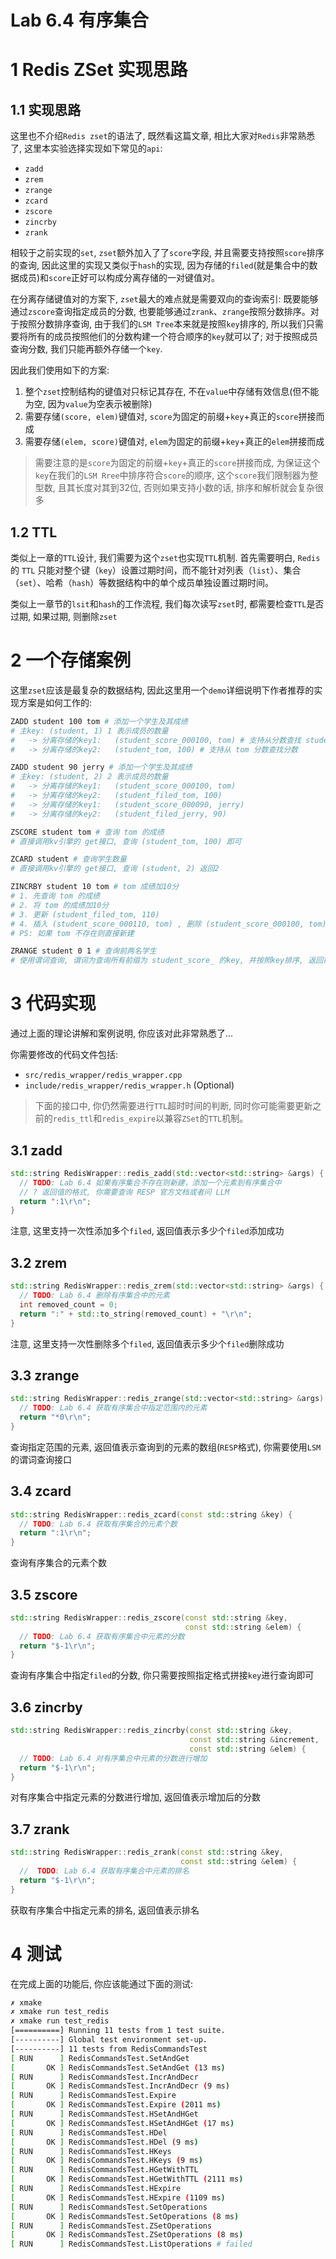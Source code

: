 # Lab 6.4 有序集合
# 1 Redis ZSet 实现思路
## 1.1 实现思路
这里也不介绍`Redis zset`的语法了, 既然看这篇文章, 相比大家对`Redis`非常熟悉了, 这里本实验选择实现如下常见的`api`:

- `zadd`
- `zrem`
- `zrange`
- `zcard`
- `zscore`
- `zincrby`
- `zrank`

相较于之前实现的`set`, `zset`额外加入了了`score`字段, 并且需要支持按照`score`排序的查询, 因此这里的实现又类似于`hash`的实现, 因为存储的`filed`(就是集合中的数据成员)和`score`正好可以构成分离存储的一对键值对。

在分离存储键值对的方案下, `zset`最大的难点就是需要双向的查询索引: 既要能够通过`zscore`查询指定成员的分数, 也要能够通过`zrank`、`zrange`按照分数排序。对于按照分数排序查询, 由于我们的`LSM Tree`本来就是按照`key`排序的, 所以我们只需要将所有的成员按照他们的分数构建一个符合顺序的`key`就可以了; 对于按照成员查询分数, 我们只能再额外存储一个`key`.

因此我们使用如下的方案:
1. 整个`zset`控制结构的键值对只标记其存在, 不在`value`中存储有效信息(但不能为空, 因为`value`为空表示被删除)
2. 需要存储`(score, elem)`键值对, `score`为固定的前缀+`key`+真正的`score`拼接而成
3. 需要存储`(elem, score)`键值对, `elem`为固定的前缀+`key`+真正的`elem`拼接而成

> 需要注意的是`score`为固定的前缀+`key`+真正的`score`拼接而成, 为保证这个`key`在我们的`LSM Rree`中排序符合`score`的顺序, 这个`score`我们限制器为整型数, 且其长度对其到32位, 否则如果支持小数的话, 排序和解析就会复杂很多

## 1.2 TTL
类似上一章的`TTL`设计, 我们需要为这个`zset`也实现`TTL`机制. 首先需要明白, `Redis` 的 `TTL` 只能对整个键（`key`）设置过期时间，而不能针对列表（`list`）、集合（`set`）、哈希（`hash`）等数据结构中的单个成员单独设置过期时间。

类似上一章节的`lsit`和`hash`的工作流程, 我们每次读写`zset`时, 都需要检查`TTL`是否过期, 如果过期, 则删除`zset`

# 2 一个存储案例
这里`zset`应该是最复杂的数据结构, 因此这里用一个`demo`详细说明下作者推荐的实现方案是如何工作的:
```bash
ZADD student 100 tom # 添加一个学生及其成绩
# 主key: (student, 1) 1 表示成员的数量
#   -> 分离存储的key1:   (student_score_000100, tom) # 支持从分数查找 student, 这里填充为六位数`000100`, 保证字符串排序
#   -> 分离存储的key2:   (student_tom, 100) # 支持从 tom 分数查找分数

ZADD student 90 jerry # 添加一个学生及其成绩
# 主key: (student, 2) 2 表示成员的数量
#   -> 分离存储的key1:   (student_score_000100, tom)
#   -> 分离存储的key2:   (student_filed_tom, 100)
#   -> 分离存储的key1:   (student_score_000090, jerry)
#   -> 分离存储的key2:   (student_filed_jerry, 90)

ZSCORE student tom # 查询 tom 的成绩
# 直接调用kv引擎的 get接口, 查询 (student_tom, 100) 即可

ZCARD student # 查询学生数量
# 直接调用kv引擎的 get接口, 查询 (student, 2) 返回2

ZINCRBY student 10 tom # tom 成绩加10分
# 1. 先查询 tom 的成绩
# 2. 将 tom 的成绩加10分
# 3. 更新 (student_filed_tom, 110)
# 4. 插入 (student_score_000110, tom) , 删除 (student_score_000100, tom)
# PS: 如果 tom 不存在则直接新建

ZRANGE student 0 1 # 查询前两名学生
# 使用谓词查询, 谓词为查询所有前缀为 student_score_ 的key, 并按照key排序, 返回前两个key中的value即可
```

# 3 代码实现
通过上面的理论讲解和案例说明, 你应该对此非常熟悉了...

你需要修改的代码文件包括:
- `src/redis_wrapper/redis_wrapper.cpp`
- `include/redis_wrapper/redis_wrapper.h` (Optional)

> 下面的接口中, 你仍然需要进行`TTL`超时时间的判断, 同时你可能需要更新之前的`redis_ttl`和`redis_expire`以兼容`ZSet`的`TTL`机制。

## 3.1 zadd
```cpp
std::string RedisWrapper::redis_zadd(std::vector<std::string> &args) {
  // TODO: Lab 6.4 如果有序集合不存在则新建，添加一个元素到有序集合中
  // ? 返回值的格式, 你需要查询 RESP 官方文档或者问 LLM
  return ":1\r\n";
}
```
注意, 这里支持一次性添加多个`filed`, 返回值表示多少个`filed`添加成功

## 3.2 zrem
```cpp
std::string RedisWrapper::redis_zrem(std::vector<std::string> &args) {
  // TODO: Lab 6.4 删除有序集合中的元素
  int removed_count = 0;
  return ":" + std::to_string(removed_count) + "\r\n";
}
```
注意, 这里支持一次性删除多个`filed`, 返回值表示多少个`filed`删除成功

## 3.3 zrange
```cpp
std::string RedisWrapper::redis_zrange(std::vector<std::string> &args) {
  // TODO: Lab 6.4 获取有序集合中指定范围内的元素
  return "*0\r\n";
}
```
查询指定范围的元素, 返回值表示查询到的元素的数组(`RESP`格式), 你需要使用`LSM`的谓词查询接口

## 3.4 zcard
```cpp
std::string RedisWrapper::redis_zcard(const std::string &key) {
  // TODO: Lab 6.4 获取有序集合的元素个数
  return ":1\r\n";
}
```
查询有序集合的元素个数

## 3.5 zscore
```cpp
std::string RedisWrapper::redis_zscore(const std::string &key,
                                       const std::string &elem) {
  // TODO: Lab 6.4 获取有序集合中元素的分数
  return "$-1\r\n";
}
```
查询有序集合中指定`filed`的分数, 你只需要按照指定格式拼接`key`进行查询即可

## 3.6 zincrby
```cpp
std::string RedisWrapper::redis_zincrby(const std::string &key,
                                        const std::string &increment,
                                        const std::string &elem) {
  // TODO: Lab 6.4 对有序集合中元素的分数进行增加
  return "$-1\r\n";
}
```
对有序集合中指定元素的分数进行增加, 返回值表示增加后的分数

## 3.7 zrank
```cpp
std::string RedisWrapper::redis_zrank(const std::string &key,
                                      const std::string &elem) {
  //  TODO: Lab 6.4 获取有序集合中元素的排名
  return "$-1\r\n";
}
```
获取有序集合中指定元素的排名, 返回值表示排名

# 4 测试
在完成上面的功能后, 你应该能通过下面的测试:
```bash
✗ xmake
✗ xmake run test_redis
✗ xmake run test_redis
[==========] Running 11 tests from 1 test suite.
[----------] Global test environment set-up.
[----------] 11 tests from RedisCommandsTest
[ RUN      ] RedisCommandsTest.SetAndGet
[       OK ] RedisCommandsTest.SetAndGet (13 ms)
[ RUN      ] RedisCommandsTest.IncrAndDecr
[       OK ] RedisCommandsTest.IncrAndDecr (9 ms)
[ RUN      ] RedisCommandsTest.Expire
[       OK ] RedisCommandsTest.Expire (2011 ms)
[ RUN      ] RedisCommandsTest.HSetAndHGet
[       OK ] RedisCommandsTest.HSetAndHGet (17 ms)
[ RUN      ] RedisCommandsTest.HDel
[       OK ] RedisCommandsTest.HDel (9 ms)
[ RUN      ] RedisCommandsTest.HKeys
[       OK ] RedisCommandsTest.HKeys (9 ms)
[ RUN      ] RedisCommandsTest.HGetWithTTL
[       OK ] RedisCommandsTest.HGetWithTTL (2111 ms)
[ RUN      ] RedisCommandsTest.HExpire
[       OK ] RedisCommandsTest.HExpire (1109 ms)
[ RUN      ] RedisCommandsTest.SetOperations
[       OK ] RedisCommandsTest.SetOperations (8 ms)
[ RUN      ] RedisCommandsTest.ZSetOperations
[       OK ] RedisCommandsTest.ZSetOperations (8 ms)
[ RUN      ] RedisCommandsTest.ListOperations # failed
```